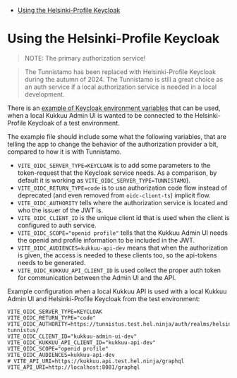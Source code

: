<!-- START doctoc generated TOC please keep comment here to allow auto update -->
<!-- DON'T EDIT THIS SECTION, INSTEAD RE-RUN doctoc TO UPDATE -->

- [Using the Helsinki-Profile Keycloak](#using-the-helsinki-profile-keycloak)

<!-- END doctoc generated TOC please keep comment here to allow auto update -->

# Using the Helsinki-Profile Keycloak

> NOTE: The primary authorization service!

> The Tunnistamo has been replaced with Helsinki-Profile Keycloak during the autumn of 2024. The Tunnistamo is still a great choice as an auth service if a local authorization service is needed in a local development.

There is an [example of Keycloak environment variables](./.env.local.keycloak-example) that can be used, when a local Kukkuu Admin UI is wanted to be connected to the Helsinki-Profile Keycloak of a test environment.

The example file should include some what the following variables, that are telling the app to change the behavior of the authorization provider a bit, compared to how it is with Tunnistamo.

- `VITE_OIDC_SERVER_TYPE=KEYCLOAK` is to add some parameters to the token-request that the Keycloak service needs. As a comparison, by default it is working as `VITE_OIDC_SERVER_TYPE=TUNNISTAMO`).
- `VITE_OIDC_RETURN_TYPE=code` is to use authorization code flow instead of deprecated (and even removed from `oidc-client-ts`) implicit flow.
- `VITE_OIDC_AUTHORITY` tells where the authorization service is located and who the issuer of the JWT is.
- `VITE_OIDC_CLIENT_ID` is the unique client id that is used when the client is configured to auth service.
- `VITE_OIDC_SCOPE="openid profile"` tells that the Kukkuu Admin UI needs the openid and profile information to be included in the JWT.
- `VITE_OIDC_AUDIENCES=kukkuu-api-dev` means that when the authorization is given, the access is needed to these clients too, so the api-tokens needs to be generated.
- `VITE_OIDC_KUKKUU_API_CLIENT_ID` is used collect the proper auth token for communication between the Admin UI and the API.

Example configuration when a local Kukkuu API is used with a local Kukkuu Admin UI and Helsinki-Profile Keycloak from the test environment:

```shell
VITE_OIDC_SERVER_TYPE=KEYCLOAK
VITE_OIDC_RETURN_TYPE="code"
VITE_OIDC_AUTHORITY=https://tunnistus.test.hel.ninja/auth/realms/helsinki-tunnistus/
VITE_OIDC_CLIENT_ID="kukkuu-admin-ui-dev"
VITE_OIDC_KUKKUU_API_CLIENT_ID="kukkuu-api-dev"
VITE_OIDC_SCOPE="openid profile"
VITE_OIDC_AUDIENCES=kukkuu-api-dev
# VITE_API_URI=https://kukkuu.api.test.hel.ninja/graphql
VITE_API_URI=http://localhost:8081/graphql
```

